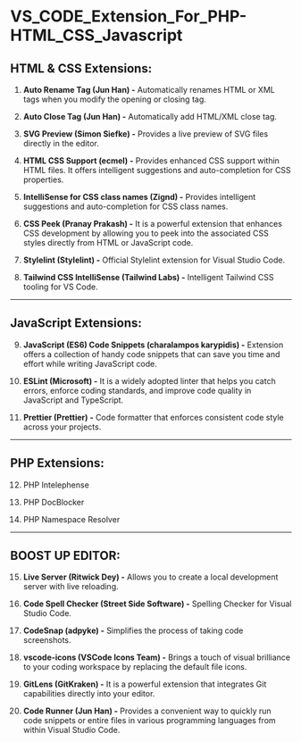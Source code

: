 # VS_CODE_Extension_For_PHP-HTML_CSS_Javascript
## HTML & CSS Extensions:

1. **Auto Rename Tag (Jun Han) -** Automatically renames HTML or XML tags when you modify the opening or closing tag.

2. **Auto Close Tag (Jun Han) -** Automatically add HTML/XML close tag.

3. **SVG Preview (Simon Siefke) -** Provides a live preview of SVG files directly in the editor.

4. **HTML CSS Support (ecmel) -** Provides enhanced CSS support within HTML files. It offers intelligent suggestions and auto-completion for CSS properties.

5. **IntelliSense for CSS class names (Zignd) -** Provides intelligent suggestions and auto-completion for CSS class names.

6. **CSS Peek (Pranay Prakash) -** It is a powerful extension that enhances CSS development by allowing you to peek into the associated CSS styles directly from HTML or JavaScript code.

7. **Stylelint (Stylelint) -** Official Stylelint extension for Visual Studio Code.

8. **Tailwind CSS IntelliSense (Tailwind Labs) -** Intelligent Tailwind CSS tooling for VS Code.

---

## JavaScript Extensions:

9. **JavaScript (ES6) Code Snippets (charalampos karypidis) -** Extension offers a collection of handy code snippets that can save you time and effort while writing JavaScript code.

10. **ESLint (Microsoft) -** It is a widely adopted linter that helps you catch errors, enforce coding standards, and improve code quality in JavaScript and TypeScript.

11. **Prettier (Prettier) -** Code formatter that enforces consistent code style across your projects.

---

## PHP Extensions:

12. PHP Intelephense

13. PHP DocBlocker

14. PHP Namespace Resolver

---

## BOOST UP EDITOR:

15. **Live Server (Ritwick Dey) -** Allows you to create a local development server with live reloading.

16. **Code Spell Checker (Street Side Software) -** Spelling Checker for Visual Studio Code.

17. **CodeSnap (adpyke) -** Simplifies the process of taking code screenshots.

18. **vscode-icons (VSCode Icons Team) -** Brings a touch of visual brilliance to your coding workspace by replacing the default file icons.

19. **GitLens (GitKraken) -** It is a powerful extension that integrates Git capabilities directly into your editor.

20. **Code Runner (Jun Han) -** Provides a convenient way to quickly run code snippets or entire files in various programming languages from within Visual Studio Code.
